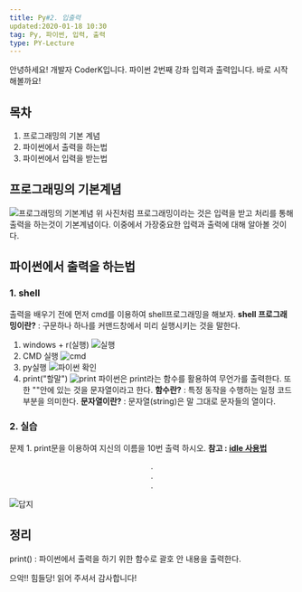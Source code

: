 ```yaml
---
title: Py#2. 입출력
updated:2020-01-18 10:30
tag: Py, 파이썬, 입력, 출력
type: PY-Lecture
---
```

안녕하세요!
개발자 CoderK입니다.
파이썬 2번째 강좌 입력과 출력입니다.
바로 시작해볼까요!

<div class="divider"></div>

## 목차

1. 프로그래밍의 기본 계념
2. 파이썬에서 출력을 하는법
3. 파이썬에서 입력을 받는법

<div class="divider"></div>

## 프로그래밍의 기본계념

![프로그래밍의 기본계념](https://i.ibb.co/HHJGmPh/image.png)
위 사진처럼 프로그래밍이라는 것은 입력을 받고 처리를 통해 출력을 하는것이 기본계념이다.
이중에서 가장중요한 입력과 출력에 대해 알아볼 것이다.

<div class="divider"></div>

## 파이썬에서 출력을 하는법

### 1. shell

출력을 배우기 전에 먼저 cmd를 이용하여 shell프로그래밍을 해보자.
**shell 프로그래밍이란?** : 구문하나 하나를 커맨드창에서 미리 실행시키는 것을 말한다.

1. windows + r(실행)
![실행](https://i.imgur.com/h4qgtzP.png)
2. CMD 실행
![cmd](https://i.imgur.com/gCGRblZ.png)
3. py실행
![파이썬 확인](https://i.imgur.com/EbpYaey.png)
4. print("할말")
![print](https://i.imgur.com/9fhPouI.png)
파이썬은 print라는 함수를 활용하여 무언가를 출력한다. 또한 ""안에 있는 것을 문자열이라고 한다.
**함수란?** : 특정 동작을 수행하는 일정 코드 부분을 의미한다.
**문자열이란?** : 문자열(string)은 말 그대로 문자들의 열이다.

<div class="divider"></div>

### 2. 실습

문제 1. print문을 이용하여 지신의 이름을 10번 출력 하시오.
**참고 : [idle 사용법](https://lucete1230-cyberpolice.tistory.com/92)**
<center>.</center>
<center>.</center>
<center>.</center>

![답지](https://i.imgur.com/TVPs9c9.png)

<div class="divider"></div>

## 정리

print() : 파이썬에서 출력을 하기 위한 함수로 괄호 안 내용을 출력한다.

<div class="divider"></div>

으악!! 힘들당!
읽어 주셔서 감사합니다!